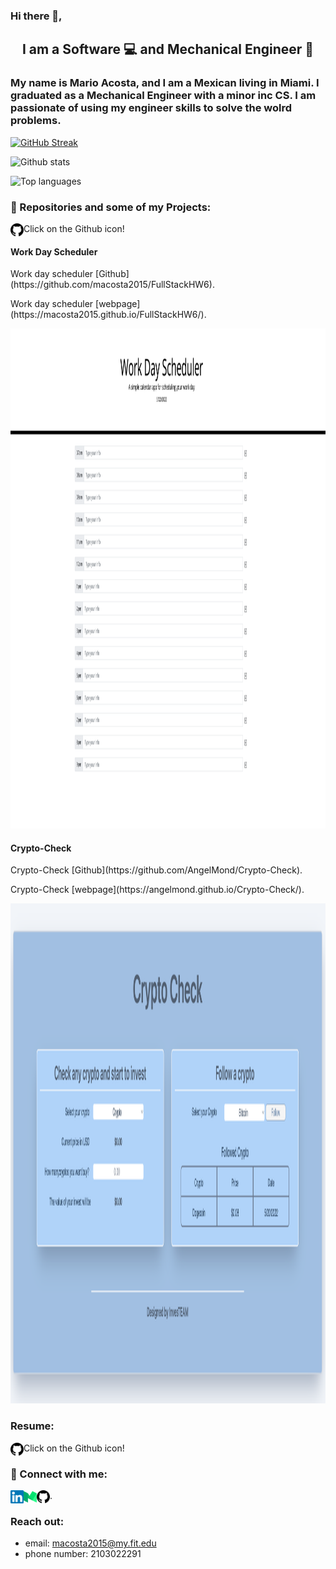 ### Hi there 👋,

<h2 align="center">
I am a Software 💻 and Mechanical Engineer 🚀
</h2> 



### My name is Mario Acosta, and I am a Mexican living in Miami. I graduated as a Mechanical Engineer with a minor inc CS. I am passionate of using my engineer skills to solve the wolrd problems.


  
[![GitHub Streak](http://github-readme-streak-stats.herokuapp.com?user=macosta2015&theme=synthwave&date_format=M%20j%5B%2C%20Y%5D)](https://git.io/streak-stats)

![Github stats](https://github-readme-stats.vercel.app/api?username=macosta2015&count_private=true&show_icons=true&theme=radical)

![Top languages](https://github-readme-stats.vercel.app/api/top-langs/?username=macosta2015&show_icons=true&theme=radical)



### 🔭 Repositories and some of my Projects:

<a align="center" href="https://github.com/macosta2015?tab=repositories"><img align="left" src="https://raw.githubusercontent.com/macosta2015/macosta2015/main/images/github.svg" alt="Mario Acosta | Gitgub" width="21px"/></a>


<p> Click on the Github icon!  </p>

#### Work Day Scheduler
<p> Work day scheduler [Github](https://github.com/macosta2015/FullStackHW6). </p>
<p> Work day scheduler [webpage](https://macosta2015.github.io/FullStackHW6/). </p>

<!-- Another way to add an image: -->
<!-- ![WorkDayScheduler2!](images/WorkDaySchedulerSmaller.jpg) -->

<p align="center">
  <img 
    width="1200"
    height="800"
    src="https://github.com/macosta2015/macosta2015/blob/main/images/WorkDayScheduler3.png"
  >
</p>



#### Crypto-Check
<p> Crypto-Check [Github](https://github.com/AngelMond/Crypto-Check). </p>
<p> Crypto-Check [webpage](https://angelmond.github.io/Crypto-Check/). </p>

<p align="center">
  <img 
    width="1200"
    height="800"
    src="https://github.com/macosta2015/macosta2015/blob/main/images/CryptoCheck3.png"
  >
</p>



### Resume: 

<a align="center" href="https://github.com/macosta2015?tab=repositories"><img align="left" src="https://raw.githubusercontent.com/macosta2015/macosta2015/main/images/github.svg" alt="Mario Acosta | Gitgub" width="21px"/></a>


<p> Click on the Github icon!  </p>

### 🤝 Connect with me:


<a href="https://www.linkedin.com/in/mario-acosta-b4337512a/"><img align="left" src="https://raw.githubusercontent.com/macosta2015/macosta2015/main/images/linkedin.svg" alt="Mario Acosta  | LinkedIn" width="21px"/></a>

<a href="https://marioacosta.medium.com/"><img align="left" src="https://raw.githubusercontent.com/macosta2015/macosta2015/main/images/medium.svg" alt="Mario Acosta  | Medium" width="21px"/></a>

<a href="https://github.com/macosta2015?tab=repositories"><img align="left" src="https://raw.githubusercontent.com/macosta2015/macosta2015/main/images/github.svg" alt="Mario Acosta | Gitgub" width="21px"/></a>
 
<!-- <a href="https://github.com/macosta2015?tab=repositories"><img align="left" src="https://raw.githubusercontent.com/macosta2015/macosta2015/main/images/instagram.svg" alt="Mario Acosta | Gitgub" width="21px"/></a> -->

 <p> .  </p>
 
  ### Reach out: 
 
-  email: macosta2015@my.fit.edu
-  phone number: 2103022291
